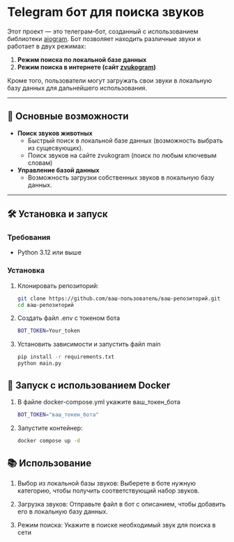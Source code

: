 # Telegram бот для поиска звуков

Этот проект — это телеграм-бот, созданный с использованием библиотеки [aiogram](https://docs.aiogram.dev/). Бот позволяет находить различные звуки и работает в двух режимах:  
1. **Режим поиска по локальной базе данных**  
2. **Режим поиска в интернете (сайт [zvukogram](https://zvukogram.com/))**  

Кроме того, пользователи могут загружать свои звуки в локальную базу данных для дальнейшего использования.  

---

## 📜 Основные возможности  
- **Поиск звуков животных**  
  - Быстрый поиск в локальной базе данных (возможность выбрать из сущесвующих).  
  - Поиск звуков на сайте zvukogram (поиск по любым ключевым словам)
- **Управление базой данных**  
  - Возможность загрузки собственных звуков в локальную базу данных.  

---

## 🛠️ Установка и запуск  

### Требования  
- Python 3.12 или выше  

### Установка  
1. Клонировать репозиторий:  
   ```bash
   git clone https://github.com/ваш-пользователь/ваш-репозиторий.git
   cd ваш-репозиторий
   ```

2. Создать файл .env с токеном бота
    ```bash
    BOT_TOKEN=Your_token
    ```

3. Установить зависимости и запустить файл main
    ```bash
    pip install -r requirements.txt
    python main.py
    ```

## 🐳 Запуск с использованием Docker 
1. В файле docker-compose.yml укажите ваш_токен_бота
    ```bash
    BOT_TOKEN="ваш_токен_бота"
    ```

2. Запустите контейнер:
    ```bash
    docker compose up -d 
    ```

## 📚 Использование
1. Выбор из локальной базы звуков:
Выберете в боте нужную категорию, чтобы получить соответствующий набор звуков.

2. Загрузка звуков:
Отправьте файл в бот с описанием, чтобы добавить его в локальную базу данных.

3. Режим поиска:
Укажите в поиске необходимый звук для поиска в сети